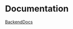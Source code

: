 # Documentation

[BackendDocs](https://github.com/KushidharReddyCh/project_orion/tree/dev/backend_spring#readme)
